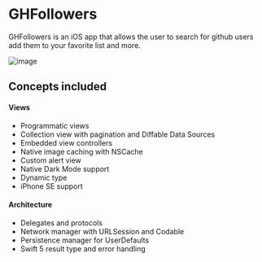 # GHFollowers

GHFollowers is an iOS app that allows the user to search for github users add them to your favorite list and more.

![image](screenshot.png)

## Concepts included

#### Views
- Programmatic views
- Collection view with pagination and Diffable Data Sources
- Embedded view controllers
- Native image caching with NSCache
- Custom alert view
- Native Dark Mode support
- Dynamic type
- iPhone SE support

#### Architecture
- Delegates and protocols
- Network manager with URLSession and Codable
- Persistence manager for UserDefaults
- Swift 5 result type and error handling
